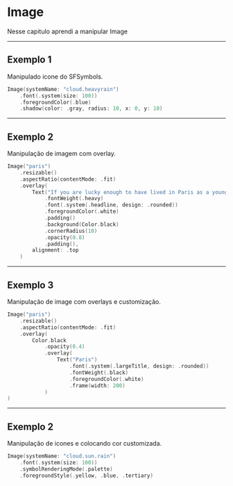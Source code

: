 # Image

Nesse capitulo aprendi a manipular Image

--- 

## Exemplo 1

Manipulado icone do SFSymbols.

```Swift
Image(systemName: "cloud.heavyrain")
    .font(.system(size: 100))
    .foregroundColor(.blue)
    .shadow(color: .gray, radius: 10, x: 0, y: 10)
```

--- 

## Exemplo 2

Manipulação de imagem com overlay.

```Swift
Image("paris")
    .resizable()
    .aspectRatio(contentMode: .fit)
    .overlay(
        Text("If you are lucky enough to have lived in Paris as a young man, then wherever you go for the rest of your live it stays with you, for Paris is a moveable feast. \n\n- Ernest Hemingway")
            .fontWeight(.heavy)
            .font(.system(.headline, design: .rounded))
            .foregroundColor(.white)
            .padding()
            .background(Color.black)
            .cornerRadius(10)
            .opacity(0.8)
            .padding(),
        alignment: .top
    )
```

---

## Exemplo 3 

Manipulação de image com overlays e customização.

```Swift
Image("paris")
    .resizable()
    .aspectRatio(contentMode: .fit)
    .overlay(
        Color.black
            .opacity(0.4)
            .overlay(
                Text("Paris")
                    .font(.system(.largeTitle, design: .rounded))
                    .fontWeight(.black)
                    .foregroundColor(.white)
                    .frame(width: 200)
            )
)
```

---

## Exemplo 2

Manipulação de icones e colocando cor customizada.

```Swift
Image(systemName: "cloud.sun.rain")
    .font(.system(size: 100))
    .symbolRenderingMode(.palette)
    .foregroundStyle(.yellow, .blue, .tertiary)
```